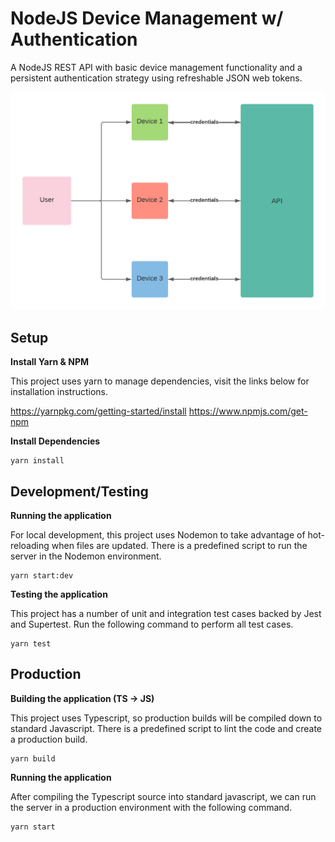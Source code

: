 # NodeJS Device Management w/ Authentication

A NodeJS REST API with basic device management functionality and a persistent authentication strategy using refreshable JSON web tokens.

![Device Management](https://github.com/pererasys/nodejs-device-auth/blob/1-setup/docs/diagram.png?raw=true)

## Setup

**Install Yarn & NPM**

This project uses yarn to manage dependencies, visit the links below for installation instructions.

https://yarnpkg.com/getting-started/install
https://www.npmjs.com/get-npm

**Install Dependencies**

```
yarn install
```

## Development/Testing

**Running the application**

For local development, this project uses Nodemon to take advantage of hot-reloading when files are updated. There is a predefined script to run the server in the Nodemon environment.

```
yarn start:dev
```

**Testing the application**

This project has a number of unit and integration test cases backed by Jest and Supertest. Run the following command to perform all test cases.

```
yarn test
```

## Production

**Building the application (TS -> JS)**

This project uses Typescript, so production builds will be compiled down to standard Javascript. There is a predefined script to lint the code and create a production build.

```
yarn build
```

**Running the application**

After compiling the Typescript source into standard javascript, we can run the server in a production environment with the following command.

```
yarn start
```
